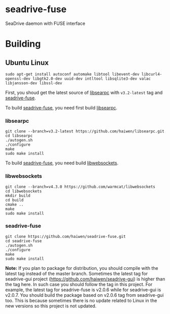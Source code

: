 # seadrive-fuse
SeaDrive daemon with FUSE interface

# Building
## Ubuntu Linux
```
sudo apt-get install autoconf automake libtool libevent-dev libcurl4-openssl-dev libgtk2.0-dev uuid-dev intltool libsqlite3-dev valac libjansson-dev libssl-dev
```

First, you shoud get the latest source of [libsearpc](https://github.com/haiwen/libsearpc) with `v3.2-latest` tag and [seadrive-fuse](https://github.com/haiwen/seadrive-fuse).

To build [seadrive-fuse](https://github.com/haiwen/seadrive-fuse), you need first build [libsearpc](https://github.com/haiwen/libsearpc).
### libsearpc
```
git clone --branch=v3.2-latest https://github.com/haiwen/libsearpc.git
cd libsearpc
./autogen.sh
./configure
make
sudo make install
```
To build [seadrive-fuse](https://github.com/haiwen/seadrive-fuse), you need build [libwebsockets](https://github.com/warmcat/libwebsockets).
### libwebsockets
```
git clone --branch=v4.3.0 https://github.com/warmcat/libwebsockets
cd libwebsockets
mkdir build
cd build
cmake ..
make
sudo make install
```
### seadrive-fuse
```
git clone https://github.com/haiwen/seadrive-fuse.git
cd seadrive-fuse
./autogen.sh
./configure
make
sudo make install
```

**Note:** If you plan to package for distribution, you should compile with the latest tag instead of the master branch. Sometimes the latest tag for seadrive-gui project (https://github.com/haiwen/seadrive-gui) is higher than the tag here. In such case you should follow the tag in this project. For example, the latest tag for seadrive-fuse is v2.0.6 while for seadrive-gui is v2.0.7. You should build the package based on v2.0.6 tag from seadrive-gui too. This is because sometimes there is no update related to Linux in the new versions so this project is not updated.
